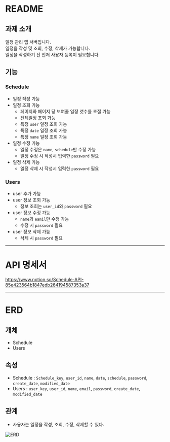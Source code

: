 # README
## 과제 소개
일정 관리 앱 서버입니다.<br>
일정을 작성 및 조회, 수정, 삭제가 가능합니다.<br>
일정을 작성하기 전 먼저 사용자 등록이 필요합니다.

## 기능
### Schedule
 - 일정 작성 가능
 - 일정 조회 가능
   - 페이지와 페이지 당 보여줄 일정 갯수를 조절 가능
   - 전체일정 조회 가능
   - 특정 `user` 일정 조회 가능
   - 특정 `date` 일정 조회 가능
   - 특정 `name` 일정 조회 가능
 - 일정 수정 가능
   - 일정 수정은 `name`, `schedule`만 수정 가능
   - 일정 수정 시 작성시 입력한 `password` 필요
 - 일정 삭제 가능
   - 일정 삭제 시 작성시 입력한 `password` 필요 

### Users
 - user 추가 가능
 - user 정보 조회 가능
   - 정보 조회는 `user_id`와 `password` 필요
 - user 정보 수정 가능
   - `name`과 `eamil`만 수정 가능
   - 수정 시 `password` 필요
 - user 정보 삭제 가능
   - 삭제 시 `password` 필요

---
# API 명세서
https://www.notion.so/Schedule-API-85e423564b1847edb264194587353a37

---
# ERD

## 개체
- Schedule
- Users
## 속성
- Schedule : `Schedule_key`, `user_id`, `name`, `date`, `schedule`, `password`, `create_date`, `modified_date` 
- Users : `user_key`, `user_id`, `name`, `email`, `password`, `create_date`, `modified_date`
## 관계
- 사용자는 일정을 작성, 조회, 수정, 삭제할 수 있다.

![ERD](https://ifh.cc/g/Md8CXg.png)
 
